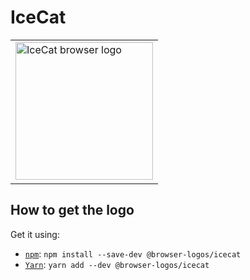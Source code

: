 IceCat
======

<!-- markdownlint-disable line-length no-inline-html -->
<table>
    <tr height=230>
        <td>
            <a href="https://github.com/alrra/browser-logos/tree/858ed41a980f84a28589fd7948c098a9838a80fc/src/icecat">
                <img width=220 src="https://raw.githubusercontent.com/alrra/browser-logos/858ed41a980f84a28589fd7948c098a9838a80fc/src/icecat/icecat_512x512.png" alt="IceCat browser logo">
            </a>
        </td>
    </tr>
</table>
<!-- markdownlint-enable line-length no-inline-html -->

How to get the logo
-------------------

Get it using:

* [`npm`][npm]: `npm install --save-dev @browser-logos/icecat`
* [`Yarn`][yarn]: `yarn add --dev @browser-logos/icecat`

<!-- Link labels: -->

[npm]: https://www.npmjs.com/
[yarn]: https://yarnpkg.com/
